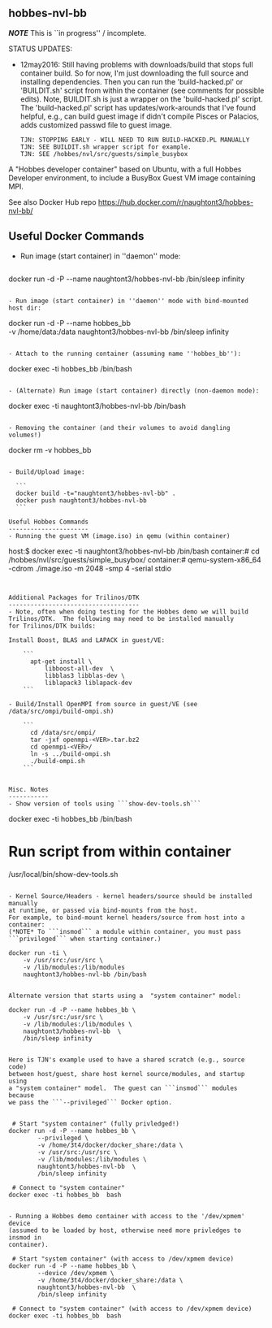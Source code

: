 hobbes-nvl-bb
---------------

***NOTE*** This is ``in progress'' / incomplete.

STATUS UPDATES:
 - 12may2016: Still having problems with downloads/build that stops
              full container build.  So for now, I'm just downloading
              the full source and installing dependencies.
              Then you can run the 'build-hacked.pl' or 'BUILDIT.sh' script 
              from within the container (see comments for possible edits).
              Note, BUILDIT.sh is just a wrapper on the 'build-hacked.pl' 
              script.  The 'build-hacked.pl' script has updates/work-arounds 
              that I've found helpful, e.g., can build guest image if didn't 
              compile Pisces or Palacios, adds customized passwd file to 
              guest image.

    ```
    TJN: STOPPING EARLY - WILL NEED TO RUN BUILD-HACKED.PL MANUALLY
    TJN: SEE BUILDIT.sh wrapper script for example.
    TJN: SEE /hobbes/nvl/src/guests/simple_busybox
    ```


A "Hobbes developer container" based on Ubuntu,
with a full Hobbes Developer environment, to include
a BusyBox Guest VM image containing MPI.

See also Docker Hub repo
https://hub.docker.com/r/naughtont3/hobbes-nvl-bb/


Useful Docker Commands
----------------------
- Run image (start container) in ''daemon'' mode:

  ```
 docker run -d -P --name <NAME> naughtont3/hobbes-nvl-bb /bin/sleep infinity
  ```

- Run image (start container) in ''daemon'' mode with bind-mounted host dir:

  ```
  docker run -d -P --name hobbes_bb \
           -v /home/data:/data  naughtont3/hobbes-nvl-bb /bin/sleep infinity
  ```

- Attach to the running container (assuming name ''hobbes_bb''):

  ```
  docker exec -ti hobbes_bb  /bin/bash
  ```

- (Alternate) Run image (start container) directly (non-daemon mode):

  ```
  docker exec -ti naughtont3/hobbes-nvl-bb /bin/bash
  ```

- Removing the container (and their volumes to avoid dangling volumes!)

  ```
  docker rm -v hobbes_bb
  ```

- Build/Upload image:

    ```
    docker build -t="naughtont3/hobbes-nvl-bb" .
    docker push naughtont3/hobbes-nvl-bb 
    ```

Useful Hobbes Commands
----------------------
- Running the guest VM (image.iso) in qemu (within container)

  ```
  host:$ docker exec -ti naughtont3/hobbes-nvl-bb /bin/bash
  container:# cd /hobbes/nvl/src/guests/simple_busybox/
  container:# qemu-system-x86_64 -cdrom ./image.iso -m 2048 -smp 4 -serial stdio
  ```


Additional Packages for Trilinos/DTK 
------------------------------------
- Note, often when doing testing for the Hobbes demo we will build
  Trilinos/DTK.  The following may need to be installed manually
  for Trilinos/DTK builds:

  Install Boost, BLAS and LAPACK in guest/VE:

      ```
        apt-get install \
            libboost-all-dev  \
            libblas3 libblas-dev \
            liblapack3 liblapack-dev
      ```

- Build/Install OpenMPI from source in guest/VE (see /data/src/ompi/build-ompi.sh)

      ```
        cd /data/src/ompi/
        tar -jxf openmpi-<VER>.tar.bz2
        cd openmpi-<VER>/
        ln -s ../build-ompi.sh
        ./build-ompi.sh
      ```


Misc. Notes
-----------
- Show version of tools using ```show-dev-tools.sh```

  ```
  docker exec -ti hobbes_bb  /bin/bash

   # Run script from within container
  /usr/local/bin/show-dev-tools.sh
  ```

- Kernel Source/Headers - kernel headers/source should be installed manually 
  at runtime, or passed via bind-mounts from the host.
  For example, to bind-mount kernel headers/source from host into a container:
  (*NOTE* To ```insmod``` a module within container, you must pass
  ```privileged``` when starting container.)

  ```
    docker run -ti \
        -v /usr/src:/usr/src \
        -v /lib/modules:/lib/modules
        naughtont3/hobbes-nvl-bb /bin/bash
  ```

  Alternate version that starts using a  "system container" model:

  ```
    docker run -d -P --name hobbes_bb \
        -v /usr/src:/usr/src \
        -v /lib/modules:/lib/modules \
        naughtont3/hobbes-nvl-bb  \
        /bin/sleep infinity 
  ```

  Here is TJN's example used to have a shared scratch (e.g., source code)
  between host/guest, share host kernel source/modules, and startup using
  a "system container" model.  The guest can ```insmod``` modules because
  we pass the ```--privileged``` Docker option.


   ```
     # Start "system container" (fully privledged!)
    docker run -d -P --name hobbes_bb \
            --privileged \
            -v /home/3t4/docker/docker_share:/data \
            -v /usr/src:/usr/src \
            -v /lib/modules:/lib/modules \
            naughtont3/hobbes-nvl-bb  \
            /bin/sleep infinity

     # Connect to "system container"
    docker exec -ti hobbes_bb  bash
   ```

- Running a Hobbes demo container with access to the '/dev/xpmem' device
  (assumed to be loaded by host, otherwise need more privledges to insmod in
  container).

   ```
     # Start "system container" (with access to /dev/xpmem device)
    docker run -d -P --name hobbes_bb \
            --device /dev/xpmem \
            -v /home/3t4/docker/docker_share:/data \
            naughtont3/hobbes-nvl-bb  \
            /bin/sleep infinity

     # Connect to "system container" (with access to /dev/xpmem device)
    docker exec -ti hobbes_bb  bash
   ```

    
